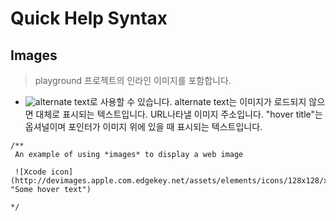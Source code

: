# Quick Help Syntax

## Images
> playground 프로젝트의 인라인 이미지를 포함합니다.

- ![alternate text](URL "hover title")로 사용할 수 있습니다. alternate text는 이미지가 로드되지 않으면 대체로 표시되는 텍스트입니다. URL나타낼 이미지 주소입니다. "hover title"는 옵셔널이며 포인터가 이미지 위에 있을 때 표시되는 텍스트입니다.

```
/**
 An example of using *images* to display a web image

 ![Xcode icon](http://devimages.apple.com.edgekey.net/assets/elements/icons/128x128/xcode.png "Some hover text")

*/
```
